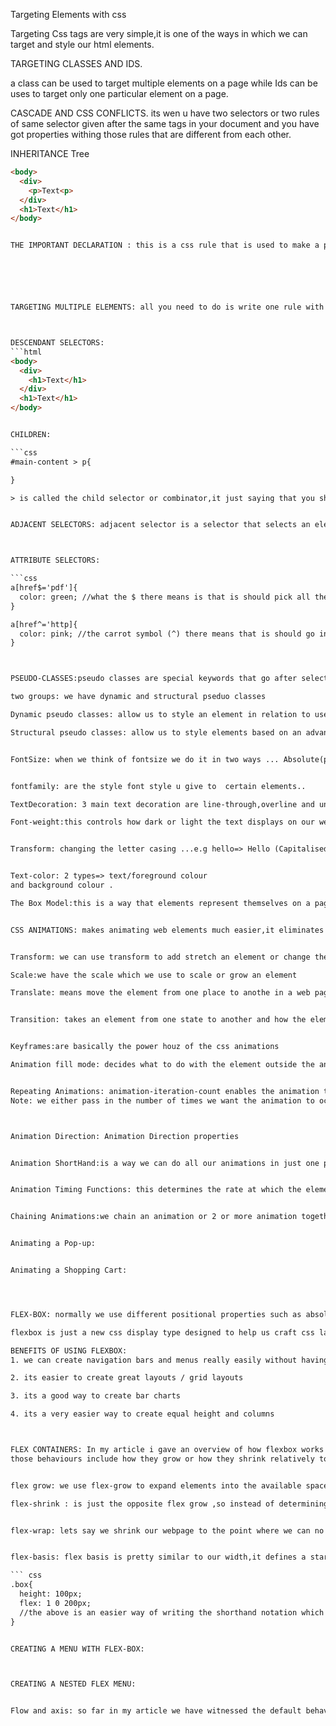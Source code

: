 Targeting Elements with css

Targeting Css tags are very simple,it is one of the ways in which we can target and style our html elements.


TARGETING CLASSES AND IDS.

a class can be used to target multiple elements on a page while Ids can be uses to target only one particular element on a page.

CASCADE AND CSS CONFLICTS.
its wen u have two selectors or two rules of same selector given after the same tags in your document and you have got properties withing those rules that are different from each other.

INHERITANCE Tree
```html
<body>
  <div>
    <p>Text<p>
  </div>
  <h1>Text</h1>
</body> 


THE IMPORTANT DECLARATION : this is a css rule that is used to make a property important and by that i mean that nothing else can overide it






TARGETING MULTIPLE ELEMENTS: all you need to do is write one rule with all the tags or element you want to target in it and you can write multiple selectors on one line.



DESCENDANT SELECTORS:
```html
<body>
  <div>
    <h1>Text</h1>
  </div>
  <h1>Text</h1>
</body>


CHILDREN: 

```css
#main-content > p{

}

> is called the child selector or combinator,it just saying that you should give this style to all direct children that are p tags 


ADJACENT SELECTORS: adjacent selector is a selector that selects an element which comes directly after another element...we do this by using the adjacent combinator which is the plus sign(+)



ATTRIBUTE SELECTORS:

```css
a[href$='pdf']{
  color: green; //what the $ there means is that is should pick all the href links that ends with pdf 
}

a[href^='http]{
  color: pink; //the carrot symbol (^) there means that is should go into the a tags and pick all href that starts with http and style it.
}



PSEUDO-CLASSES:pseudo classes are special keywords that go after selectors, they are like extension of selectors..they help us target things that we could not be able to target with normally with css,things like special behavioural states,advanced structural elements.

two groups: we have dynamic and structural pseduo classes

Dynamic pseudo classes: allow us to style an element in relation to user actions such as... whether a link is being hovered over .whether a button is being pressed etc.

Structural pseudo classes: allow us to style elements based on an advanced structural techniques not possible from oridinary Css selectors.


FontSize: when we think of fontsize we do it in two ways ... Absolute(px) or Relative(em,%)


fontfamily: are the style font style u give to  certain elements..

TextDecoration: 3 main text decoration are line-through,overline and underline ,if u want an elemet to inherit the style of the parent element then we can use the inherit keyword

Font-weight:this controls how dark or light the text displays on our web page


Transform: changing the letter casing ...e.g hello=> Hello (Capitalised)


Text-color: 2 types=> text/foreground colour
and background colour .

The Box Model:this is a way that elements represent themselves on a page in terms of space


CSS ANIMATIONS: makes animating web elements much easier,it eliminates the need for javascript/jquery for a lof of abimation effects.


Transform: we can use transform to add stretch an element or change the co-ordinates of an element

Scale:we have the scale which we use to scale or grow an element

Translate: means move the element from one place to anothe in a web page


Transition: takes an element from one state to another and how the element transitions between the two


Keyframes:are basically the power houz of the css animations  

Animation fill mode: decides what to do with the element outside the animation window   


Repeating Animations: animation-iteration-count enables the animation to occur for the specified amount of time..
Note: we either pass in the number of times we want the animation to occur or pass in the infinite property will we make the animation to run non-stop



Animation Direction: Animation Direction properties


Animation ShortHand:is a way we can do all our animations in just one property which is the animation property


Animation Timing Functions: this determines the rate at which the element thats been animated kind of goes from point a to b.


Chaining Animations:we chain an animation or 2 or more animation together by just using the comma at the end of each animation before starting a new one


Animating a Pop-up: 


Animating a Shopping Cart:




FLEX-BOX: normally we use different positional properties such as absolute,relative etc to move element around in our page or position them where we want  and we also use something like floats to create grid layouts or navigation system you knw that kind of jazz,we also come up with fixed heights for columns that we want to be equal in height. now alot tme we wrote css for this it seemed like a lot of work for what it achieved on the page so this is where css flexbox comes in and just blows all that out of the water.

flexbox is just a new css display type designed to help us craft css layout much easier. so basically it lets us control the position,the size and spacing of elements relative to their parent elements and each other  and also its very responsive.

BENEFITS OF USING FLEXBOX: 
1. we can create navigation bars and menus really easily without having to use floats or worrying about collapsing  of elements

2. its easier to create great layouts / grid layouts

3. its a good way to create bar charts

4. its a very easier way to create equal height and columns



FLEX CONTAINERS: In my article i gave an overview of how flexbox works and it goes like this, we first have to create a container(an element with a display type of flex so that every direct descendant of that element will then become a flex item so ones we have done that we can then control the behaviour of those flex items using several css properties either applied to the items directly or the container... 
those behaviours include how they grow or how they shrink relatively to each other or whether they stack on top of each other or stay by side by side,you know that kind of thing. so we will create a container and some flex item within it just to look at the basic behaviour it displays. 


flex grow: we use flex-grow to expand elements into the available space..

flex-shrink : is just the opposite flex grow ,so instead of determining the rate at which they grow it determines the rate at which they shrink.


flex-wrap: lets say we shrink our webpage to the point where we can no longer see somethings and we have to scroll sideways to view some content at the end..its doing this bcus it has reached the min-width we provided 


flex-basis: flex basis is pretty similar to our width,it defines a starting width of  each of our element so instead of writing min-width we can say flex-basis(200px)

``` css
.box{
  height: 100px;
  flex: 1 0 200px;
  //the above is an easier way of writing the shorthand notation which is the flex property and the first number in this property is representing the flex-grow,and the second number is representing the flex-shrink and the third reprsenting the flex-basis
}


CREATING A MENU WITH FLEX-BOX:



CREATING A NESTED FLEX MENU: 


Flow and axis: so far in my article we have witnessed the default behavior of our flex items which is to stack horizontally beside each other in what is a row going across. but what if we can change that default behvior or should say overide the default behavior and to do this we useb our flex flow property,we apply this property to the flex container and that controls the flow of all the element withing it or rather all the flex element within it
